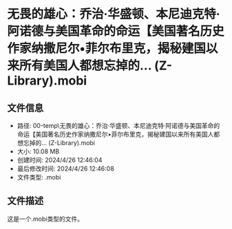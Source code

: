 ﻿# 无畏的雄心：乔治·华盛顿、本尼迪克特·阿诺德与美国革命的命运【美国著名历史作家纳撒尼尔•菲尔布里克，揭秘建国以来所有美国人都想忘掉的... (Z-Library).mobi

## 文件信息
- 路径: 00-temp\无畏的雄心：乔治·华盛顿、本尼迪克特·阿诺德与美国革命的命运【美国著名历史作家纳撒尼尔•菲尔布里克，揭秘建国以来所有美国人都想忘掉的... (Z-Library).mobi
- 大小: 10.08 MB
- 创建时间: 2024/4/26 12:46:04
- 最后修改时间: 2024/4/26 12:46:08
- 文件类型: .mobi

## 文件描述
这是一个.mobi类型的文件。

